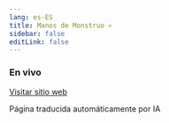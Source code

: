 ```yaml
---
lang: es-ES
title: Manos de Monstruo 💀
sidebar: false
editLink: false
---
```


### En vivo

<sample src="https://zenrepublic.space/?realm=3" />

[Visitar sitio web](https://zenrepublic.space/?realm=3)


Página traducida automáticamente por IA
